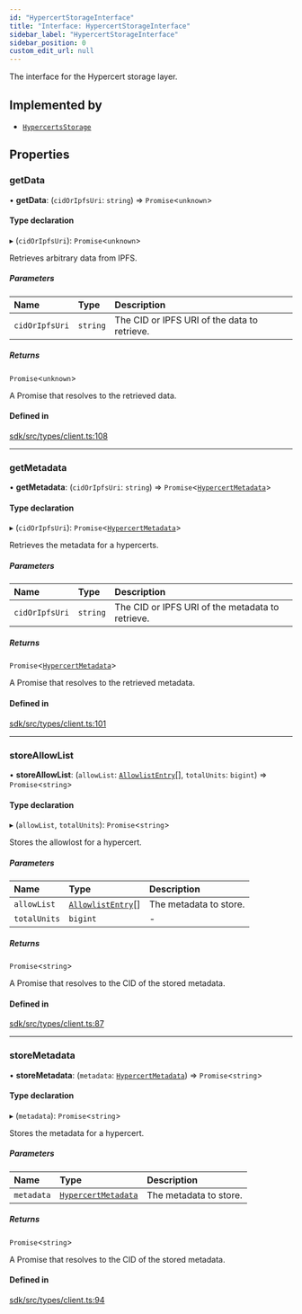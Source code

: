```yaml
---
id: "HypercertStorageInterface"
title: "Interface: HypercertStorageInterface"
sidebar_label: "HypercertStorageInterface"
sidebar_position: 0
custom_edit_url: null
---
```


The interface for the Hypercert storage layer.

## Implemented by

- [`HypercertsStorage`](../classes/HypercertsStorage.md)

## Properties

### getData

• **getData**: (`cidOrIpfsUri`: `string`) => `Promise`<`unknown`\>

#### Type declaration

▸ (`cidOrIpfsUri`): `Promise`<`unknown`\>

Retrieves arbitrary data from IPFS.

##### Parameters

| Name           | Type     | Description                                  |
| :------------- | :------- | :------------------------------------------- |
| `cidOrIpfsUri` | `string` | The CID or IPFS URI of the data to retrieve. |

##### Returns

`Promise`<`unknown`\>

A Promise that resolves to the retrieved data.

#### Defined in

[sdk/src/types/client.ts:108](https://github.com/hypercerts-org/hypercerts/blob/b145e86/sdk/src/types/client.ts#L108)

---

### getMetadata

• **getMetadata**: (`cidOrIpfsUri`: `string`) => `Promise`<[`HypercertMetadata`](HypercertMetadata.md)\>

#### Type declaration

▸ (`cidOrIpfsUri`): `Promise`<[`HypercertMetadata`](HypercertMetadata.md)\>

Retrieves the metadata for a hypercerts.

##### Parameters

| Name           | Type     | Description                                      |
| :------------- | :------- | :----------------------------------------------- |
| `cidOrIpfsUri` | `string` | The CID or IPFS URI of the metadata to retrieve. |

##### Returns

`Promise`<[`HypercertMetadata`](HypercertMetadata.md)\>

A Promise that resolves to the retrieved metadata.

#### Defined in

[sdk/src/types/client.ts:101](https://github.com/hypercerts-org/hypercerts/blob/b145e86/sdk/src/types/client.ts#L101)

---

### storeAllowList

• **storeAllowList**: (`allowList`: [`AllowlistEntry`](../modules.md#allowlistentry)[], `totalUnits`: `bigint`) => `Promise`<`string`\>

#### Type declaration

▸ (`allowList`, `totalUnits`): `Promise`<`string`\>

Stores the allowlost for a hypercert.

##### Parameters

| Name         | Type                                               | Description            |
| :----------- | :------------------------------------------------- | :--------------------- |
| `allowList`  | [`AllowlistEntry`](../modules.md#allowlistentry)[] | The metadata to store. |
| `totalUnits` | `bigint`                                           | -                      |

##### Returns

`Promise`<`string`\>

A Promise that resolves to the CID of the stored metadata.

#### Defined in

[sdk/src/types/client.ts:87](https://github.com/hypercerts-org/hypercerts/blob/b145e86/sdk/src/types/client.ts#L87)

---

### storeMetadata

• **storeMetadata**: (`metadata`: [`HypercertMetadata`](HypercertMetadata.md)) => `Promise`<`string`\>

#### Type declaration

▸ (`metadata`): `Promise`<`string`\>

Stores the metadata for a hypercert.

##### Parameters

| Name       | Type                                        | Description            |
| :--------- | :------------------------------------------ | :--------------------- |
| `metadata` | [`HypercertMetadata`](HypercertMetadata.md) | The metadata to store. |

##### Returns

`Promise`<`string`\>

A Promise that resolves to the CID of the stored metadata.

#### Defined in

[sdk/src/types/client.ts:94](https://github.com/hypercerts-org/hypercerts/blob/b145e86/sdk/src/types/client.ts#L94)

